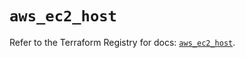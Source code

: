 # `aws_ec2_host`

Refer to the Terraform Registry for docs: [`aws_ec2_host`](https://registry.terraform.io/providers/hashicorp/aws/6.13.0/docs/resources/ec2_host).
